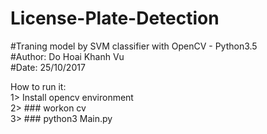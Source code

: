 # License-Plate-Detection

#Traning model by SVM classifier with OpenCV - Python3.5 <br />
#Author: Do Hoai Khanh Vu<br />
#Date: 25/10/2017<br />

How to run it:<br />
1> Install opencv environment<br />
2> ### workon cv<br />
3> ### python3 Main.py<br />

